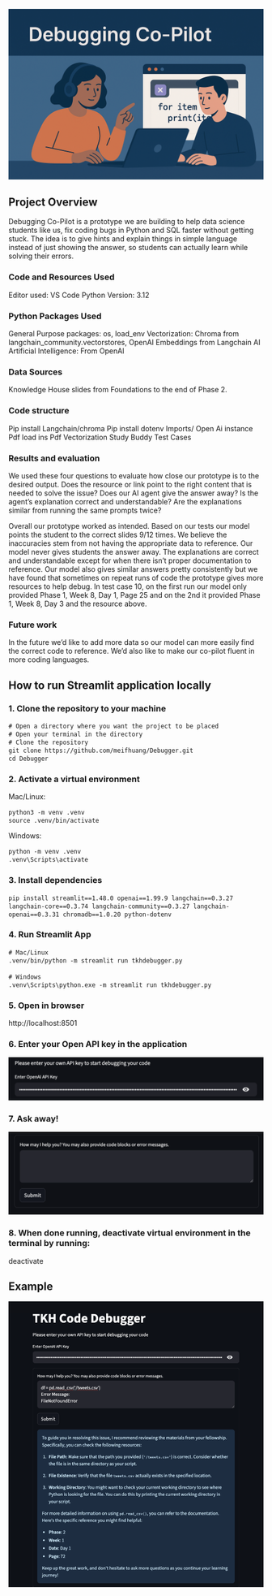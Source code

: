 ![App Screenshot](./assets/chatgpt.png)

## Project Overview
Debugging Co-Pilot is a prototype we are building to help data science students like us, fix coding bugs in Python and SQL faster without getting stuck. The idea is to give hints and explain things in simple language instead of just showing the answer, so students can actually learn while solving their errors. 

### Code and Resources Used
Editor used: VS Code
Python Version: 3.12

### Python Packages Used
General Purpose packages: os, load_env
Vectorization: Chroma from langchain_community.vectorstores, OpenAI Embeddings from Langchain AI
Artificial Intelligence: From OpenAI

### Data Sources
Knowledge House slides from Foundations to the end of Phase 2.

### Code structure
Pip install Langchain/chroma
Pip install dotenv
Imports/ Open Ai instance
Pdf load ins
Pdf Vectorization
Study Buddy Test Cases

### Results and evaluation
We used these four questions to evaluate how close our prototype is to the desired output.
Does the resource or link point to the right content that is needed to solve the issue?
Does our AI agent give the answer away?
Is the agent’s explanation correct and understandable?
Are the explanations similar from running the same prompts twice?  

Overall our prototype worked as intended. Based on our tests our model points the student to the correct slides 9/12 times. We believe the inaccuracies stem from not having the appropriate data to reference. Our model never gives students the answer away. The explanations are correct and understandable except for when there isn’t proper documentation to reference. Our model also gives similar answers pretty consistently but we have found that sometimes on repeat runs of code the prototype gives more resources to help debug. In test case 10, on the first run our model only provided Phase 1, Week 8, Day 1, Page 25 and on the 2nd it provided Phase 1, Week 8, Day 3 and the resource above.

### Future work
In the future we’d like to add more data so our model can more easily find the correct code to reference. We’d also like to make our co-pilot fluent in more coding languages.

## How to run Streamlit application locally

### 1. Clone the repository to your machine

```
# Open a directory where you want the project to be placed
# Open your terminal in the directory 
# Clone the repository
git clone https://github.com/meifhuang/Debugger.git
cd Debugger
```

### 2. Activate a virtual environment
Mac/Linux:

```
python3 -m venv .venv
source .venv/bin/activate      
```   

Windows:
```
python -m venv .venv
.venv\Scripts\activate 
```

### 3. Install dependencies
```
pip install streamlit==1.48.0 openai==1.99.9 langchain==0.3.27 langchain-core==0.3.74 langchain-community==0.3.27 langchain-openai==0.3.31 chromadb==1.0.20 python-dotenv
```

### 4. Run Streamlit App
```
# Mac/Linux
.venv/bin/python -m streamlit run tkhdebugger.py

# Windows
.venv\Scripts\python.exe -m streamlit run tkhdebugger.py
```

### 5. Open in browser
http://localhost:8501

### 6. Enter your Open API key in the application
![Api Key](./assets/apikey.png)

### 7. Ask away! 
![Question](./assets/question.png)

### 8. When done running, deactivate virtual environment in the terminal by running:
deactivate 

## Example
![App Screenshot](./assets/debuggerimg.png)

